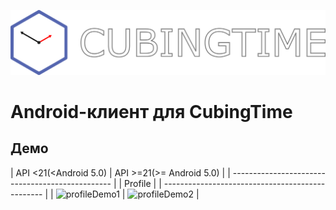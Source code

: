 ![app_logo](imgres/app_logo.png)
# Android-клиент для CubingTime

## Демо

| API <21(<Android 5.0) | API >=21(>= Android 5.0) |
| ------------------------------------------------ |
|                    Profile                       |
| ------------------------------------------------ |
| ![profileDemo1](imgres/profile_demo_api_21_and_after_21.gif) | ![profileDemo2](imgres/profile_demo_api_before_21.gif)  |
